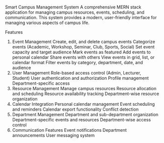 Smart Campus Management System
A comprehensive MERN stack application for managing campus resources, events, scheduling, and communication. This system provides a modern, user-friendly interface for managing various aspects of campus life.

Features
1. Event Management
Create, edit, and delete campus events
Categorize events (Academic, Workshop, Seminar, Club, Sports, Social)
Set event capacity and target audience
Mark events as featured
Add events to personal calendar
Share events with others
View events in grid, list, or calendar format
Filter events by category, department, date, and audience
2. User Management
Role-based access control (Admin, Lecturer, Student)
User authentication and authorization
Profile management
Department-specific access
3. Resource Management
Manage campus resources
Resource allocation and scheduling
Resource availability tracking
Department-wise resource organization
4. Calendar Integration
Personal calendar management
Event scheduling and reminders
Calendar export functionality
Conflict detection
5. Department Management
Department and sub-department organization
Department-specific events and resources
Department-wise access control
6. Communication Features
Event notifications
Department announcements
User messaging system
